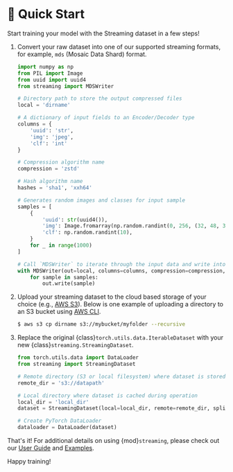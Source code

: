 # 🚀 Quick Start

Start training your model with the Streaming dataset in a few steps!

1. Convert your raw dataset into one of our supported streaming formats, for example, `mds` (Mosaic Data Shard) format.

    ```python
    import numpy as np
    from PIL import Image
    from uuid import uuid4
    from streaming import MDSWriter

    # Directory path to store the output compressed files
    local = 'dirname'

    # A dictionary of input fields to an Encoder/Decoder type
    columns = {
        'uuid': 'str',
        'img': 'jpeg',
        'clf': 'int'
    }

    # Compression algorithm name
    compression = 'zstd'

    # Hash algorithm name
    hashes = 'sha1', 'xxh64'

    # Generates random images and classes for input sample
    samples = [
        {
            'uuid': str(uuid4()),
            'img': Image.fromarray(np.random.randint(0, 256, (32, 48, 3), np.uint8)),
            'clf': np.random.randint(10),
        }
        for _ in range(1000)
    ]

    # Call `MDSWriter` to iterate through the input data and write into a shard `mds` file
    with MDSWriter(out=local, columns=columns, compression=compression, hashes=hashes) as out:
        for sample in samples:
            out.write(sample)
    ```

2. Upload your streaming dataset to the cloud based storage of your choice (e.g., [AWS S3](https://aws.amazon.com/s3/)). Below is one example of uploading a directory to an S3 bucket using [AWS CLI](https://aws.amazon.com/cli/).
    <!--pytest.mark.skip-->
    ```bash
    $ aws s3 cp dirname s3://mybucket/myfolder --recursive
    ```

3. Replace the original {class}`torch.utils.data.IterableDataset` with your new {class}`streaming.StreamingDataset`.
    <!--pytest.mark.skip-->
    ```python
    from torch.utils.data import DataLoader
    from streaming import StreamingDataset

    # Remote directory (S3 or local filesystem) where dataset is stored
    remote_dir = 's3://datapath'

    # Local directory where dataset is cached during operation
    local_dir = 'local_dir'
    dataset = StreamingDataset(local=local_dir, remote=remote_dir, split=None, shuffle=True)

    # Create PyTorch DataLoader
    dataloader = DataLoader(dataset)
    ```

That's it!  For additional details on using {mod}`streaming`, please check out our [User Guide](user_guide.md) and [Examples](../examples/cifar10.ipynb).

Happy training!
